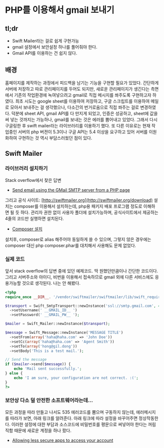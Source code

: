 # PHP를 이용해서 gmail 보내기
## tl;dr
* Swift Mailer라는 걸로 쉽게 구현가능
* gmail 설정에서 보안설정 하나를 풀어줘야 한다.
* Gmail API를 이용하는 건 쉽지 않다.

## 배경
홈페이지를 제작하는 과정에서 피드백을 남기는 기능을 구현할 필요가 있었다. 간단하게 서버에 저장하고 따로 관리페이지를 두어도 되지만, 새로운 관리페이지가 생긴다는 측면에서 기존의 작업환경에 녹여넣으려고 gmail로 직접 메시지를 쏴주도록 구현하고자 하였다. 최초 시도는 google sheet를 이용하여 저장하고, 구글 스크립트를 이용하여 메일로 모아서 보내주는 걸 생각했으나, 다소간의 번거로움으로 직접 쏴주는 걸로 변경하였다. 덕분에 sheet API, gmail API를 다 만지게 되었고, 인증은 성공하고, sheet에 값을 써 넣는 것까지는 가능하나, gmail를 보내는 것은 에러를 뿜어내고 있었다. 그래서 다시 구글링한 후 swift mailer라는 라이브러리를 이용하기 했다. 또 다른 이유로는 현재 작업중인 서버의 php 버젼이 5.3이나 구글 API는 5.4 이상을 요구하고 있어 서버를 이원화하여 구현하는 것 역시 부담스러웠던 점이 있다.

## Swift Mailer
### 라이브러리 설치하기
Stack overflow에서 찾은 답변
* [Send email using the GMail SMTP server from a PHP page](http://stackoverflow.com/questions/712392/send-email-using-the-gmail-smtp-server-from-a-php-page)

그리고 공식 사이트: [http://swiftmailer.org](http://swiftmailer.org/download)
설치는 composer를 이용해서 설치하는데, php용 패키지 배포 프로그램 정도로 이해하면 될 듯 하다. 
관리자 권한 없이 사용자 폴더에 설치가능하며, 공식사이트에서 제공하는 4줄의 코드만 실행하면 설치된다.
* [Composer 설치](https://getcomposer.org/download/)

설치후, composer로 alias 해주어야 동일하게 쓸 수 있으며, 그렇지 않은 경우에는 composer 대신 php composer.phar를 대치해서 사용해도 문제 없었다.

### 실제 코드
앞서 stack overflow의 답변 중에 있던 예제코드. 딱 원했던만큼이나 간단한 코드이다. 그리고 서버주소와 아이디, 비번을 이용해서 접속하므로 gmail 외에 다른 서비스에도 응용가능할 것으로 생각된다. 나는 안 해봤다.
```php
<?php
require_once __DIR__. '/vendor/swiftmailer/swiftmailer/lib/swift_required.php';

$transport = Swift_SmtpTransport::newInstance('ssl://smtp.gmail.com', 465)
  ->setUsername(' __GMAIL_ID__ ')
  ->setPassword(' __GMAIL_PW__ ');

$mailer = Swift_Mailer::newInstance($transport);

$message = Swift_Message::newInstance('MESSAGE TITLE')
  ->setFrom(array('haha@haha.com' => 'John Doe'))
  ->setCc(array('haha@haha.com' => 'Agent Smith'))
  ->setTo(array('hong@gil.dong'))
  ->setBody('This is a test mail.');

// Send the message
if ($mailer->send($message)) {
    echo 'Mail sent successfully.';
} else {
    echo 'I am sure, your configuration are not correct. :(';
}
?>
```

### 보안상 다소 덜 안전한 소프트웨어라는데...
모든 과정을 따라 만들고 나서도 535 에러코드를 뿜으며 구동하지 않는데, 에러메시지를 따라가 보면, 아래 링크를 알려준다. 아래 링크에 따라 설정을 바꾸어주면 정상작동한다. 이러한 설정에 대한 부담과 소스코드에 비밀번호를 평문으로 써넣어야 한다는 꺼림직함 때문에 새로운 계정을 하나 팠다.
* [Allowing less secure apps to access your account](https://support.google.com/accounts/answer/6010255?hl=en)
